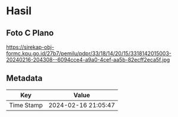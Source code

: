 # Hasil

## Foto C Plano

https://sirekap-obj-formc.kpu.go.id/27b7/pemilu/pdpr/33/18/14/20/15/3318142015003-20240216-204308--6094cce4-a9a0-4cef-aa5b-82ecff2eca5f.jpg


## Metadata

| Key        | Value               |
| ---------- | ------------------- |
| Time Stamp | 2024-02-16 21:05:47 |



